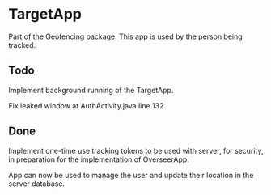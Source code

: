 # TargetApp
Part of the Geofencing package. This app is used by the person being tracked.

## Todo

Implement background running of the TargetApp.

Fix leaked window at AuthActivity.java line 132

## Done

Implement one-time use tracking tokens to be used with server, for security, in preparation for the implementation of OverseerApp.

App can now be used to manage the user and update their location in the server database.
